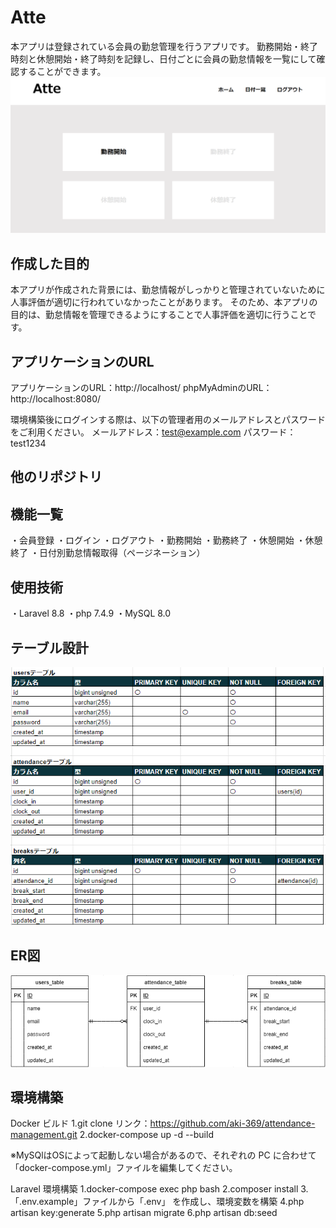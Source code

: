 # Atte
本アプリは登録されている会員の勤怠管理を行うアプリです。
勤務開始・終了時刻と休憩開始・終了時刻を記録し、日付ごとに会員の勤怠情報を一覧にして確認することができます。
![alt text](image.png)

## 作成した目的
本アプリが作成された背景には、勤怠情報がしっかりと管理されていないために人事評価が適切に行われていなかったことがあります。
そのため、本アプリの目的は、勤怠情報を管理できるようにすることで人事評価を適切に行うことです。

## アプリケーションのURL
アプリケーションのURL：http://localhost/
phpMyAdminのURL：http://localhost:8080/

環境構築後にログインする際は、以下の管理者用のメールアドレスとパスワードをご利用ください。
メールアドレス：test@example.com
パスワード：test1234

## 他のリポジトリ

## 機能一覧
・会員登録
・ログイン
・ログアウト
・勤務開始
・勤務終了
・休憩開始
・休憩終了
・日付別勤怠情報取得（ページネーション）

## 使用技術
・Laravel 8.8
・php 7.4.9
・MySQL 8.0

## テーブル設計
![alt text](image-1.png)

## ER図
![alt text](image-2.png)

## 環境構築
Docker ビルド
1.git clone リンク：https://github.com/aki-369/attendance-management.git
2.docker-compose up -d --build

※MySQlはOSによって起動しない場合があるので、それぞれの PC に合わせて「docker-compose.yml」ファイルを編集してください。

Laravel 環境構築
1.docker-compose exec php bash
2.composer install
3.「.env.example」ファイルから「.env」 を作成し、環境変数を構築
4.php artisan key:generate
5.php artisan migrate
6.php artisan db:seed
